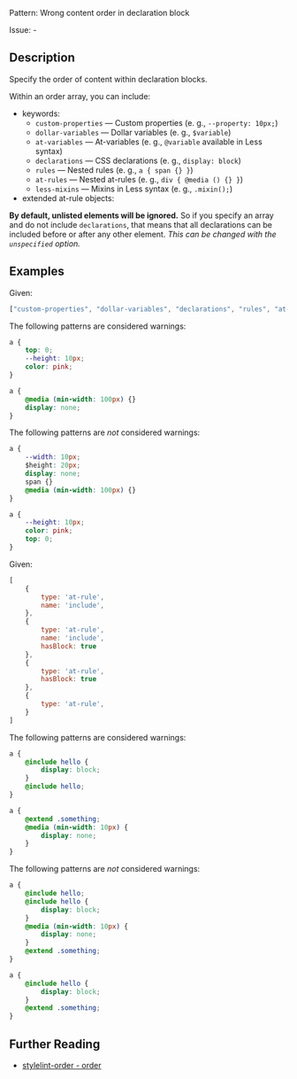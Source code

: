 Pattern: Wrong content order in declaration block

Issue: -

## Description

Specify the order of content within declaration blocks.

Within an order array, you can include:

- keywords:
	- `custom-properties` — Custom properties (e. g., `--property: 10px;`)
	- `dollar-variables` — Dollar variables (e. g., `$variable`)
	- `at-variables` — At-variables (e. g., `@variable` available in Less syntax)
	- `declarations` — CSS declarations (e. g., `display: block`)
	- `rules` — Nested rules (e. g., `a { span {} }`)
	- `at-rules` — Nested at-rules (e. g., `div { @media () {} }`)
	- `less-mixins` — Mixins in Less syntax (e. g., `.mixin();`)
- extended at-rule objects:

**By default, unlisted elements will be ignored.** So if you specify an array and do not include `declarations`, that means that all declarations can be included before or after any other element. _This can be changed with the `unspecified` option._

## Examples

Given:

```js
["custom-properties", "dollar-variables", "declarations", "rules", "at-rules"]
```

The following patterns are considered warnings:

```css
a {
	top: 0;
	--height: 10px;
	color: pink;
}
```

```css
a {
	@media (min-width: 100px) {}
	display: none;
}
```

The following patterns are _not_ considered warnings:

```css
a {
	--width: 10px;
	$height: 20px;
	display: none;
	span {}
	@media (min-width: 100px) {}
}
```

```css
a {
	--height: 10px;
	color: pink;
	top: 0;
}
```

Given:

```js
[
	{
		type: 'at-rule',
		name: 'include',
	},
	{
		type: 'at-rule',
		name: 'include',
		hasBlock: true
	},
	{
		type: 'at-rule',
		hasBlock: true
	},
	{
		type: 'at-rule',
	}
]
```

The following patterns are considered warnings:

```scss
a {
	@include hello {
		display: block;
	}
	@include hello;
}
```

```scss
a {
	@extend .something;
	@media (min-width: 10px) {
		display: none;
	}
}
```

The following patterns are _not_ considered warnings:

```scss
a {
	@include hello;
	@include hello {
		display: block;
	}
	@media (min-width: 10px) {
		display: none;
	}
	@extend .something;
}
```

```scss
a {
	@include hello {
		display: block;
	}
	@extend .something;
}
```

## Further Reading

* [stylelint-order - order](https://github.com/hudochenkov/stylelint-order/blob/master/rules/order/README.md)
